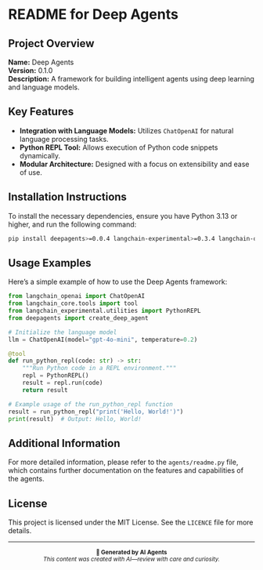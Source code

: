 # README for Deep Agents

## Project Overview
**Name:** Deep Agents  
**Version:** 0.1.0  
**Description:** A framework for building intelligent agents using deep learning and language models.

## Key Features
- **Integration with Language Models:** Utilizes `ChatOpenAI` for natural language processing tasks.
- **Python REPL Tool:** Allows execution of Python code snippets dynamically.
- **Modular Architecture:** Designed with a focus on extensibility and ease of use.

## Installation Instructions
To install the necessary dependencies, ensure you have Python 3.13 or higher, and run the following command:

```bash
pip install deepagents>=0.0.4 langchain-experimental>=0.3.4 langchain-ollama>=0.3.7 langchain-openai>=0.3.31 langgraph-cli[inmem]>=0.3.8
```

## Usage Examples
Here’s a simple example of how to use the Deep Agents framework:

```python
from langchain_openai import ChatOpenAI
from langchain_core.tools import tool
from langchain_experimental.utilities import PythonREPL
from deepagents import create_deep_agent

# Initialize the language model
llm = ChatOpenAI(model="gpt-4o-mini", temperature=0.2)

@tool
def run_python_repl(code: str) -> str:
    """Run Python code in a REPL environment."""
    repl = PythonREPL()
    result = repl.run(code)
    return result

# Example usage of the run_python_repl function
result = run_python_repl("print('Hello, World!')")
print(result)  # Output: Hello, World!
```

## Additional Information
For more detailed information, please refer to the `agents/readme.py` file, which contains further documentation on the features and capabilities of the agents.

## License
This project is licensed under the MIT License. See the `LICENCE` file for more details.

---

<div align="center">
  <sub>
    <strong>🤖 Generated by AI Agents</strong><br>
    <em>This content was created with AI—review with care and curiosity.</em>
  </sub>
</div>
